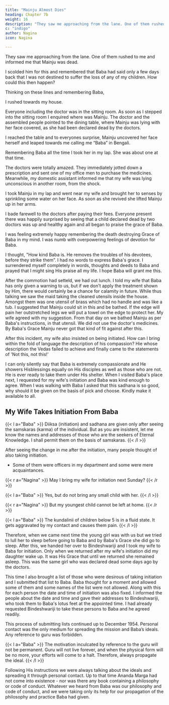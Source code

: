 ```yaml
---
title: "Mainju Almost Dies"
heading: Chapter 7b
weight: 16
description: "They saw me approaching from the lane. One of them rushed to me and informed me that Mainju was dead"
c: "indigo"
author: Nagina
icon: Nagina

---
```




They saw me approaching from the lane. One of them rushed to me and informed me that Mainju was dead.

I scolded him for this and remembered that Baba had said only a few days back that I was not destined to suffer the loss of any of my children. How could this then happen? 

Thinking on these lines and remembering Baba, 

I rushed towards my house.

Everyone including the doctor was in the sitting room. As soon as I stepped into the
sitting room I enquired where was Mainju. The doctor and the assembled people
pointed to the dining table, where Mainju was lying with her face covered, as she had
been declared dead by the doctors. 

I reached the table and to everyones surprise, Mainju uncovered her face herself and leaped towards me calling me “Baba” in Bengali.

Remembering Baba all the time I took her in my lap. She was about one at that time. 

The doctors were totally amazed. They immediately jotted down a prescription and sent one of my office men to purchase the medicines. Meanwhile, my domestic assistant informed me that my wife was lying unconscious in another room, from the shock. 

I took Mainju in my lap and went near my wife and brought her to senses by sprinkling some water on her face. As soon as she revived she lifted Mainju up in her arms.

I bade farewell to the doctors after paying their fees. Everyone present there
was happily surprised by seeing that a child declared dead by two doctors was up and
healthy again and all began to praise the grace of Baba. 

I was feeling extremely happy remembering the death destroying Grace of Baba in my mind. I was numb with overpowering feelings of devotion for Baba.

I thought, "How kind Baba is. He removes the troubles of his devotees, before
they strike them”. I had no words to express Baba's grace. I surrendered myself
completely in words, thoughts and deeds to Baba and prayed that I might sing His
praise all my life. I hope Baba will grant me this.

After the commotion had setteld, we had out lunch. I told my wife that Baba has
only given a warning to us, but if we don't apply the treatment shown by Him, there
would certainly be a chance for calamity in future. While thus talking we saw the maid
taking the cleaned utensils inside the house. Amongst them was one utensil of brass
which had no handle and was like a tub. I suggested that Mainju could sit in this and be
bathed. If the edge will pain her outstretched legs we will put a towel on the edge to
protect her. My wife agreed with my suggestion. From that day on we bathed Mainju as
per Baba's instructions, in that utensil. We did not use the doctor's medicines. By
Baba's Grace Mainju never got that kind of fit against after this.

After this incident, my wife also insisted on being initiated. How can I bring
within the fold of language the description of his compassion? Hie whose description the Vedas failed to achieve and finally came to the statements of 'Not this, not this!’ 

I can only silently say that Baba is extremely compassionate and He showers Hisblessings equally on His disciples as well as those who are not. He is ever ready to take them under His shelter.
When I visited Baba's place next, I requested for my wife's initiation and Baba
was kind enough to agree. When I was walking with Baba I asked that this sadhana is
so good, why should it be given on the basis of pick and choose. Kindly make it
available to all.


## My Wife Takes Initiation From Baba

{{< l a="Baba" >}}
Diiksa (initiation) and sadhana are given only after seeing the samskaras (karma) of the individual. But as you are insistent, let me know the names and addresses of those who are the seekers of Eternal Knowledge. I shall permit them on the basis of samskaras.
{{< /l >}}


After seeing the change in me after the initiation, many people thought of also taking initiation.
- Some of them were officers in my department and some were mere acquaintances.

{{< r a="Nagina" >}}
May I bring my wife for initiation next Sunday?
{{< /r >}}


{{< l a="Baba" >}}
Yes, but do not bring any small child with her.
{{< /l >}}

{{< r a="Nagina" >}}
But my youngest child cannot be left at home.
{{< /r >}}

{{< l a="Baba" >}}
The kundalinii of children below 5 is in a fluid state. It gets aggravated by my contact and causes them pain.
{{< /l >}}

Therefore, when we came next time the young girl was with us but we tried to
lull her to sleep before going to Baba and by Baba's Grace she did go to sleep. After
this, we handed her over to Bindeshwariji and I took my wife to Baba for initiation. Only
when we returned after my wife's initiation did my daughter wake up. It was His Grace
that until we returned she remained asleep. This was the same girl who was declared
dead some days ago by the doctors.

This time I also brought a list of those who were desirous of taking initiation and
I submitted that list to Baba. Baba thought for a moment and allowed some of them and
some names of the list were not allowed. Along with this for each person the date and
time of initiation was also fixed. I informed the people about the date and time and gave
their addresses to Bindeshwariji, who took them to Baba's lotus feet at the appointed
time. I had already requested Bindeshwariji to take these persons to Baba and he
agreed readily.

This process of submitting lists continued up to December 1954. Personal
contact was the only medium for spreading the mission and Baba’s ideals. Any
reference to guru was forbidden.

{{< l a="Baba" >}}
The motivation inculcated by reference to the guru will not be permanent. Guru will not live forever, and when the physical form will be no more, your efforts will come to a halt. Therefore, always propagate the ideal.
{{< /l >}}


Following His instructions we were always talking about the ideals and
spreading it through personal contact. Up to that time Ananda Marga had not come into
existence - nor was there any book containing a philosophy or code of conduct.
Whatever we heard from Baba was our philosophy and code of conduct, and we were
taking only its help for our propagation of the philosophy and practice Baba had given.

